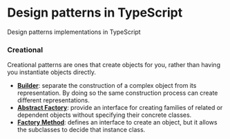 # Design patterns in TypeScript
Design patterns implementations in TypeScript

### Creational
Creational patterns are ones that create objects for you, rather than having you instantiate objects directly.
- **[Builder](src/creational/builder/)**: separate the construction of a complex object from its representation. By doing so the same construction process can create different representations.
- **[Abstract Factory](src/creational/abstract_factory/)**: provide an interface for creating families of related or dependent objects without specifying their concrete classes.
- **[Factory Method](src/creational/factory_method/)**: defines an interface to create an object, but it allows the subclasses to decide that instance class.